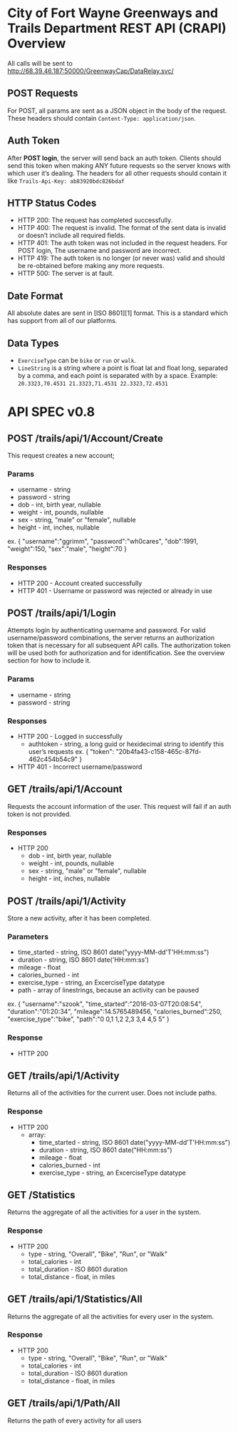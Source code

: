 # City of Fort Wayne Greenways and Trails Department REST API (CRAPI) Overview

All calls will be sent to 
http://68.39.46.187:50000/GreenwayCap/DataRelay.svc/

## POST Requests

For POST, all params are sent as a JSON object in the body of the request. These headers should contain `Content-Type: application/json`.

## Auth Token

After **POST login**, the server will send back an auth token. Clients should send this token when making ANY future requests so the server knows with which user it’s dealing. The headers for all other requests should contain it like `Trails-Api-Key: ab83920bdc826bdaf`

## HTTP Status Codes

* HTTP 200: The request has completed successfully.
* HTTP 400: The request is invalid. The format of the sent data is invalid or doesn’t include all required fields.
* HTTP 401: The auth token was not included in the request headers. For POST login, The username and password are incorrect.
* HTTP 419: The auth token is no longer (or never was) valid and should be re-obtained before making any more requests.
* HTTP 500: The server is at fault.

## Date Format

All absolute dates are sent in [ISO 8601][1] format. This is a standard which has support from all of our platforms.

## Data Types

* `ExerciseType` can be `bike` or `run` or `walk`.
* `LineString` is a string where a point is float lat and float long, separated by a comma, and each point is separated with by a space. Example: `20.3323,70.4531 21.3323,71.4531 22.3323,72.4531`

# API SPEC v0.8

## POST /trails/api/1/Account/Create

This request creates a new account;

### Params

* username - string
* password - string
* dob - int, birth year, nullable
* weight - int, pounds, nullable
* sex - string, "male" or "female", nullable
* height - int, inches, nullable

ex. 
{
  "username":"ggrimm",
  "password":"wh0cares",
  "dob":1991,
  "weight":150,
  "sex":"male",
  "height":70
}

### Responses

* HTTP 200 - Account created successfully
* HTTP 401 - Username or password was rejected or already in use

## POST /trails/api/1/Login

Attempts login by authenticating username and password. For valid username/password combinations, the server returns an authorization token that is necessary for all subsequent API calls. The authorization token will be used both for authorization and for identification. See the overview section for how to include it.

### Params

* username - string
* password - string

### Responses

* HTTP 200 - Logged in successfully
  * authtoken - string, a long guid or hexidecimal string to identify this user’s requests
  ex. {
      "token": "20b4fa43-c158-465c-87fd-462c454b54c9"
    }
* HTTP 401 - Incorrect username/password

## GET /trails/api/1/Account

Requests the account information of the user. This request will fail if an auth token is not provided.

### Responses

* HTTP 200
  * dob - int, birth year, nullable
  * weight - int, pounds, nullable
  * sex - string, "male" or "female", nullable
  * height - int, inches, nullable

## POST /trails/api/1/Activity

Store a new activity, after it has been completed.

### Parameters

* time_started - string, ISO 8601 date("yyyy-MM-dd'T'HH:mm:ss")
* duration - string, ISO 8601 date('HH:mm:ss')
* mileage - float
* calories_burned - int
* exercise_type - string, an ExcerciseType datatype
* path - array of linestrings, because an activity can be paused

ex. 
{
  "username":"szook",
  "time_started":"2016-03-07T20:08:54",
  "duration":"01:20:34",
  "mileage":14.5765489456,
  "calories_burned":250,
  "exercise_type":"bike",
  "path":"0 0,1 1,2 2,3 3,4 4,5 5"
}

### Response

* HTTP 200

## GET /trails/api/1/Activity

Returns all of the activities for the current user. Does not include paths.

### Response

* HTTP 200
  * array:
    * time_started - string, ISO 8601 date("yyyy-MM-dd'T'HH:mm:ss")
    * duration - string, ISO 8601 date("HH:mm:ss")
    * mileage - float
    * calories_burned - int
    * exercise_type - string, an ExcerciseType datatype
  
## GET /Statistics

Returns the aggregate of all the activities for a user in the system.

### Response

* HTTP 200
  * type - string, "Overall", "Bike", "Run", or "Walk"
  * total_calories - int
  * total_duration - ISO 8601 duration
  * total_distance - float, in miles


## GET /trails/api/1/Statistics/All

Returns the aggregate of all the activities for every user in the system.

### Response

* HTTP 200
  * type - string, "Overall", "Bike", "Run", or "Walk"
  * total_calories - int
  * total_duration - ISO 8601 duration
  * total_distance - float, in miles


## GET /trails/api/1/Path/All

Returns the path of every activity for all users
